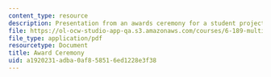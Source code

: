 ```yaml
---
content_type: resource
description: Presentation from an awards ceremony for a student project competition.
file: https://ol-ocw-studio-app-qa.s3.amazonaws.com/courses/6-189-multicore-programming-primer-january-iap-2007/a1920231adba0af858516ed1228e3f38_6189awards.pdf
file_type: application/pdf
resourcetype: Document
title: Award Ceremony
uid: a1920231-adba-0af8-5851-6ed1228e3f38
---
```

